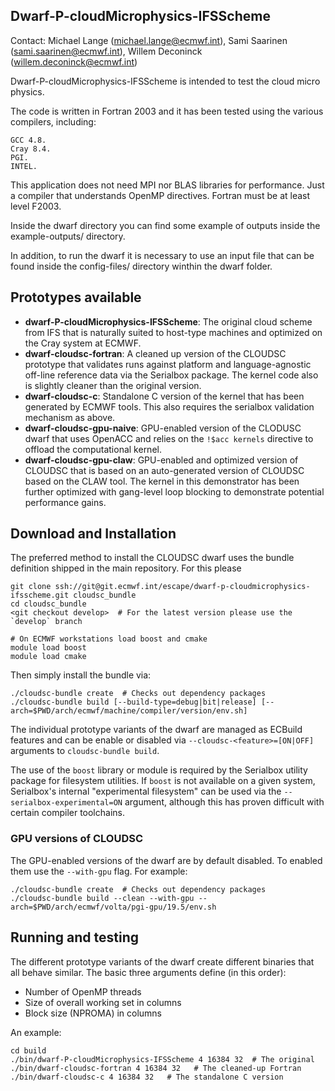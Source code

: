 Dwarf-P-cloudMicrophysics-IFSScheme
-----------------------------------
Contact: Michael Lange (michael.lange@ecmwf.int),
Sami Saarinen (sami.saarinen@ecmwf.int), 
Willem Deconinck (willem.deconinck@ecmwf.int)

Dwarf-P-cloudMicrophysics-IFSScheme is intended to test the cloud micro physics.

The code is written in Fortran 2003 and it has been tested using the various compilers, including:

    GCC 4.8.
    Cray 8.4.
    PGI.
    INTEL. 

This application does not need MPI nor BLAS libraries for performance. Just a compiler that understands 
OpenMP directives. Fortran must be at least level F2003.

Inside the dwarf directory you can find some example of outputs inside the example-outputs/ directory.

In addition, to run the dwarf it is necessary to use an input file that can be found inside the config-files/ 
directory winthin the dwarf folder.


Prototypes available
--------------------
- **dwarf-P-cloudMicrophysics-IFSScheme**: The original cloud scheme
  from IFS that is naturally suited to host-type machines and
  optimized on the Cray system at ECMWF.
- **dwarf-cloudsc-fortran**: A cleaned up version of the CLOUDSC
  prototype that validates runs against platform and language-agnostic
  off-line reference data via the Serialbox package. The kernel code
  also is slightly cleaner than the original version.
- **dwarf-cloudsc-c**: Standalone C version of the kernel that has
  been generated by ECMWF tools. This also requires the serialbox
  validation mechanism as above.
- **dwarf-cloudsc-gpu-naive**: GPU-enabled version of the CLODUSC dwarf
  that uses OpenACC and relies on the `!$acc kernels` directive to offload
  the computational kernel.
- **dwarf-cloudsc-gpu-claw**: GPU-enabled and optimized version of CLOUDSC
  that is based on an auto-generated version of CLOUDSC based on the CLAW
  tool. The kernel in this demonstrator has been further optimized with
  gang-level loop blocking to demonstrate potential performance gains.

Download and Installation
-------------------------
The preferred method to install the CLOUDSC dwarf uses the bundle
definition shipped in the main repository. For this please
```
git clone ssh://git@git.ecmwf.int/escape/dwarf-p-cloudmicrophysics-ifsscheme.git cloudsc_bundle
cd cloudsc_bundle
<git checkout develop>  # For the latest version please use the `develop` branch

# On ECMWF workstations load boost and cmake
module load boost
module load cmake
```
Then simply install the bundle via:
```
./cloudsc-bundle create  # Checks out dependency packages
./cloudsc-bundle build [--build-type=debug|bit|release] [--arch=$PWD/arch/ecmwf/machine/compiler/version/env.sh]
```


The individual prototype variants of the dwarf are managed as ECBuild features
and can be enable or disabled via `--cloudsc-<feature>=[ON|OFF]` arguments to
`cloudsc-bundle build`.

The use of the `boost` library or module is required by the Serialbox
utility package for filesystem utilities. If `boost` is not available
on a given system, Serialbox's internal "experimental filesystem" can
be used via the `--serialbox-experimental=ON` argument, although this
has proven difficult with certain compiler toolchains.

### GPU versions of CLOUDSC

The GPU-enabled versions of the dwarf are by default disabled. To
enabled them use the `--with-gpu` flag. For example:
```
./cloudsc-bundle create  # Checks out dependency packages
./cloudsc-bundle build --clean --with-gpu --arch=$PWD/arch/ecmwf/volta/pgi-gpu/19.5/env.sh
```

Running and testing
-------------------

The different prototype variants of the dwarf create different binaries that all behave similar.
The basic three arguments define (in this order):
* Number of OpenMP threads
* Size of overall working set in columns
* Block size (NPROMA) in columns

An example:
```
cd build
./bin/dwarf-P-cloudMicrophysics-IFSScheme 4 16384 32  # The original
./bin/dwarf-cloudsc-fortran 4 16384 32   # The cleaned-up Fortran
./bin/dwarf-cloudsc-c 4 16384 32   # The standalone C version
```
